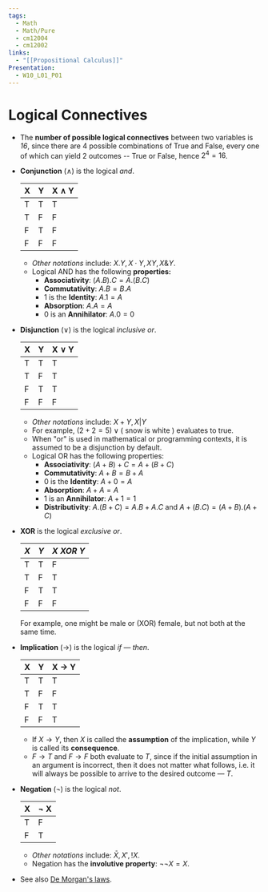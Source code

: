 ```yaml
---
tags:
  - Math
  - Math/Pure
  - cm12004
  - cm12002
links:
  - "[[Propositional Calculus]]"
Presentation:
  - W10_L01_P01
---
```

# Logical Connectives
- The **number of possible logical connectives** between two variables is *16*, since there are 4 possible combinations of True and False, every one of which can yield 2 outcomes -- True or False, hence $2^4=16$.

- **Conjunction** ($\wedge$) is the logical *and*.

    | X | Y | X $\wedge$ Y |
    |---|---|--------------|
    | T | T |       T      |
    | T | F |       F      |
    | F | T |       F      |
    | F | F |       F      |

    - *Other notations* include: $X.Y,X \cdot Y, XY, X\&Y$.
    - Logical AND has the following **properties:**
        - **Associativity**: $(A.B).C = A.(B.C)$
        - **Commutativity**: $A.B = B.A$
        - 1 is the **Identity**: $A.1 = A$
        - **Absorption**: $A.A = A$
        - 0 is an **Annihilator**: $A.0 = 0$

- **Disjunction** ($\vee$) is the logical *inclusive or*. 

    | X | Y | X $\vee$ Y   |
    |---|---|--------------|
    | T | T |       T      |
    | T | F |       T      |
    | F | T |       T      |
    | F | F |       F      |

    - *Other notations* include: $X+Y, X|Y$
    - For example, $(2 + 2 = 5) \vee ($ snow is white $)$ evaluates to true.
    - When "or" is used in mathematical or programming contexts, it is assumed to be a disjunction by default.
    - Logical OR has the following properties:
        - **Associativity**: $(A+B)+C = A+(B+C)$
        - **Commutativity**: $A+B = B+A$
        - 0 is the **Identity**: $A+0 = A$
        - **Absorption**: $A+A = A$
        - 1 is an **Annihilator**: $A+1 = 1$
        - **Distributivity**: $A.(B + C) = A.B + A.C$ and $A + (B.C) = (A + B).(A +C)$

- **XOR** is the logical *exclusive or*.

    | $X$ | $Y$ | $X$ *XOR* $Y$   |
    |---|---|--------------|
    | T | T |       F      |
    | T | F |       T      |
    | F | T |       T      |
    | F | F |       F      |

    For example, one might be male or (XOR) female, but not both at the same time.
- **Implication** ($\rightarrow$) is the logical *if — then*.

    | X | Y | X $\rightarrow$ Y   |
    |---|---|---------------------|
    | T | T |       T             |
    | T | F |       F             |
    | F | T |       T             |
    | F | F |       T             |

    - If $X \rightarrow Y$, then $X$ is called the **assumption** of the implication, while $Y$ is called its **consequence**.
    - $F \rightarrow T$ and $F \rightarrow F$ both evaluate to $T$, since if the initial assumption in an argument is incorrect, then it does not matter what follows, i.e. it will always be possible to arrive to the desired outcome — $T$.

- **Negation** ($\neg$) is the logical *not*.

    | X | $\neg$ X |
    |---|----------|
    | T | F        |
    | F | T        |

    - *Other notations* include: $\bar X, X', !X$.
    - Negation has the **involutive property**: $\neg\neg X = X$.
- See also [De Morgan's laws](https://en.wikipedia.org/wiki/De_Morgan%27s_laws).
